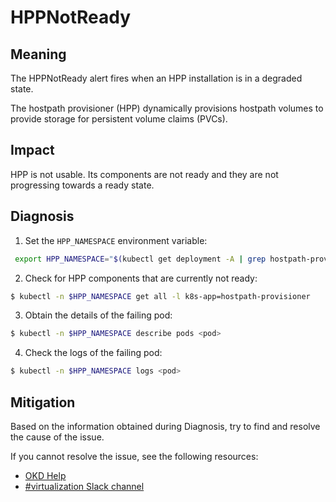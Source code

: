 <!-- Edited by Jiří Herrmann, 8 Nov 2022 -->

# HPPNotReady

## Meaning

The HPPNotReady alert fires when an HPP installation is in a degraded state. 

The hostpath provisioner (HPP) dynamically provisions hostpath volumes to provide storage for persistent volume claims (PVCs).  

## Impact

HPP is not usable. Its components are not ready and they are not progressing towards a ready state.

## Diagnosis

1. Set the `HPP_NAMESPACE` environment variable:
```bash
 export HPP_NAMESPACE="$(kubectl get deployment -A | grep hostpath-provisioner-operator | awk '{print $1}')"
```

2. Check for HPP components that are currently not ready:
```bash
$ kubectl -n $HPP_NAMESPACE get all -l k8s-app=hostpath-provisioner
```
 
3. Obtain the details of the failing pod:
```bash
$ kubectl -n $HPP_NAMESPACE describe pods <pod>
```
4. Check the logs of the failing pod:
```bash
$ kubectl -n $HPP_NAMESPACE logs <pod>
```

## Mitigation

Based on the information obtained during Diagnosis, try to find and resolve the cause of the issue.

<!--DS: If you cannot resolve the issue, log in to the link:https://access.redhat.com[Customer Portal] and open a support case, attaching the artifacts gathered during the Diagnosis procedure.-->

<!--USstart-->
If you cannot resolve the issue, see the following resources:

- [OKD Help](https://www.okd.io/help/)
- [#virtualization Slack channel](https://kubernetes.slack.com/channels/virtualization)
<!--USend-->
